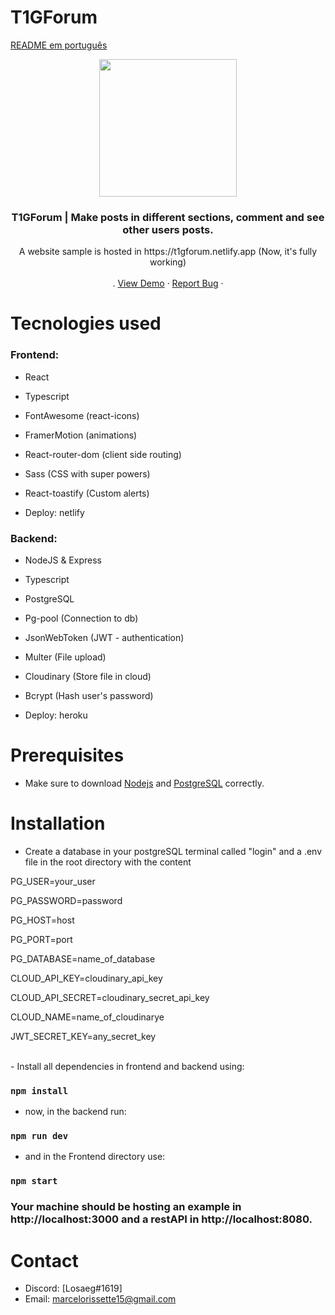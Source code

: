 # T1GForum
[README em português](README.pt.md)
<!-- about -->
<p align="center">
  <a href="https://t1gforum.netlify.app">
    <img src="https://t1gforum.netlify.app/favicon.ico" width="220px" />
  </a>

  <h3 align="center">T1GForum | Make posts in different sections, comment and see other users posts.</h3>
  <p align="center">
    A website sample is hosted in https://t1gforum.netlify.app (Now, it's fully working)
    <br />
    <br />
    .
    <a href="https://t1gforum.netlify.app">View Demo</a>
    ·
    <a href="mailto:marcelorissette15@gmail.com">Report Bug</a>
    ·
    <br />
  </p>
   
</p>

# Tecnologies used

### Frontend:

- React
- Typescript
- FontAwesome (react-icons)
- FramerMotion (animations)
- React-router-dom (client side routing)
- Sass (CSS with super powers)
- React-toastify (Custom alerts)

- Deploy: netlify

### Backend:

- NodeJS & Express
- Typescript
- PostgreSQL
- Pg-pool (Connection to db)
- JsonWebToken (JWT - authentication)
- Multer (File upload)
- Cloudinary (Store file in cloud)
- Bcrypt (Hash user's password)

- Deploy: heroku

# Prerequisites

- Make sure to download <a href="https://nodejs.org/en/" target="_blank">Nodejs</a> and <a href="https://www.postgresql.org/" target="_blank">PostgreSQL</a> correctly.

# Installation

- Create a database in your postgreSQL terminal called "login" and
  a .env file in the root directory with the content

<p>PG_USER=your_user</p>
<p>PG_PASSWORD=password</p>
<p>PG_HOST=host</p>
<p>PG_PORT=port</p>
<p>PG_DATABASE=name_of_database</p>

<p>CLOUD_API_KEY=cloudinary_api_key</p>
<p>CLOUD_API_SECRET=cloudinary_secret_api_key</p>
<p>CLOUD_NAME=name_of_cloudinarye</p>

<p>JWT_SECRET_KEY=any_secret_key</p>
<br />
- Install all dependencies in frontend and backend using:

### `npm install`

- now, in the backend run:

### `npm run dev`

- and in the Frontend directory use:

### `npm start`

### Your machine should be hosting an example in http://localhost:3000 and a restAPI in http://localhost:8080.

<!-- CONTACT -->
# Contact

- Discord: [Losaeg#1619] 
- Email: marcelorissette15@gmail.com
